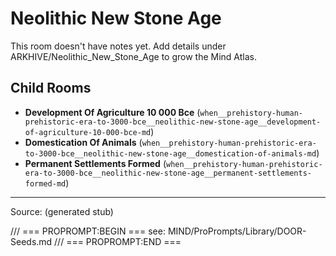 # Neolithic New Stone Age

This room doesn't have notes yet. Add details under ARKHIVE/Neolithic_New_Stone_Age to grow the Mind Atlas.

## Child Rooms
- **Development Of Agriculture 10 000 Bce** (`when__prehistory-human-prehistoric-era-to-3000-bce__neolithic-new-stone-age__development-of-agriculture-10-000-bce-md`)
- **Domestication Of Animals** (`when__prehistory-human-prehistoric-era-to-3000-bce__neolithic-new-stone-age__domestication-of-animals-md`)
- **Permanent Settlements Formed** (`when__prehistory-human-prehistoric-era-to-3000-bce__neolithic-new-stone-age__permanent-settlements-formed-md`)

---
Source: (generated stub)

/// === PROPROMPT:BEGIN ===
see: MIND/ProPrompts/Library/DOOR-Seeds.md
/// === PROPROMPT:END ===

